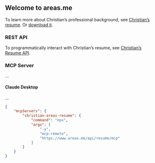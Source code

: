 ## Welcome to areas.me

To learn more about Christian’s professional background, see [Christian’s resume](https://www.areas.me). Or [download it](https://www.areas.me/api/resume/d5a5e5dc-f2dd-4f5a-8745-0e835d9f26a5/pdf).

### REST API

To programmatically interact with Christian’s resume, see [Christian’s Resume API](https://www.postman.com/areas-team/workspace/christians-resume-api).

### MCP Server

...

#### Claude Desktop

...

``` json
{
	"mcpServers": {
		"christian-areas-resume": {
			"command": "npx",
			"args": [
				"-y",
				"mcp-remote",
				"https://www.areas.me/api/resume/mcp"
			]
		}
	}
}
```
